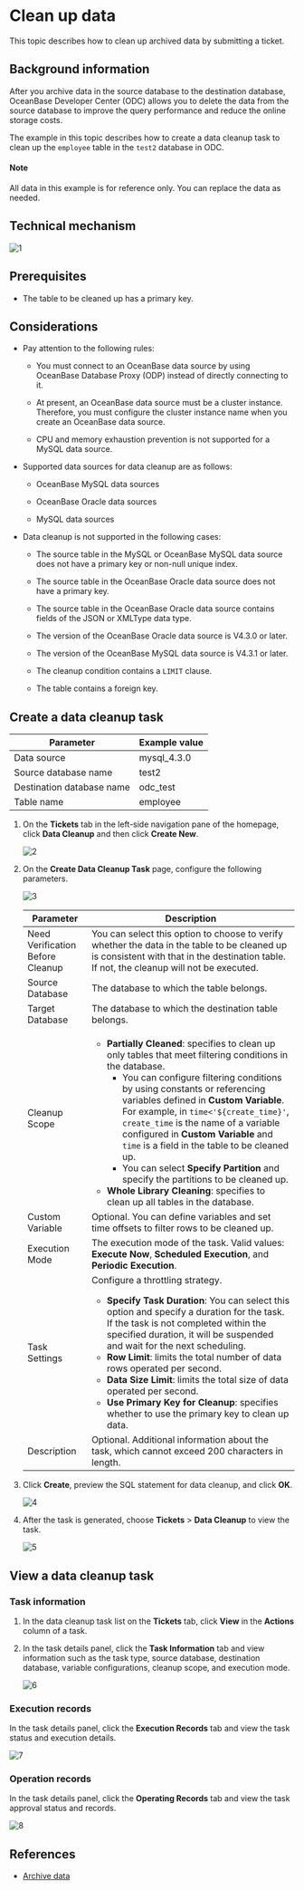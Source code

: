 # Clean up data

This topic describes how to clean up archived data by submitting a ticket.

## Background information

After you archive data in the source database to the destination database, OceanBase Developer Center (ODC) allows you to delete the data from the source database to improve the query performance and reduce the online storage costs.

The example in this topic describes how to create a data cleanup task to clean up the `employee` table in the `test2` database in ODC.

<main id="notice" type='explain'>
   <h4>Note</h4>
   <p>All data in this example is for reference only. You can replace the data as needed. </p>
</main>

## Technical mechanism

![1](https://obbusiness-private.oss-cn-shanghai.aliyuncs.com/doc/img/odc/422/800.data-Lifecycle-management/200.data-cleaning/1EN.png)

## Prerequisites

- The table to be cleaned up has a primary key.

## Considerations

- Pay attention to the following rules:

   - You must connect to an OceanBase data source by using OceanBase Database Proxy (ODP) instead of directly connecting to it.

   - At present, an OceanBase data source must be a cluster instance. Therefore, you must configure the cluster instance name when you create an OceanBase data source.

   - CPU and memory exhaustion prevention is not supported for a MySQL data source.

- Supported data sources for data cleanup are as follows:

   - OceanBase MySQL data sources

   - OceanBase Oracle data sources

   - MySQL data sources

- Data cleanup is not supported in the following cases:

   - The source table in the MySQL or OceanBase MySQL data source does not have a primary key or non-null unique index.

   - The source table in the OceanBase Oracle data source does not have a primary key.

   - The source table in the OceanBase Oracle data source contains fields of the JSON or XMLType data type.

   - The version of the OceanBase Oracle data source is V4.3.0 or later.

   - The version of the OceanBase MySQL data source is V4.3.1 or later.

   - The cleanup condition contains a `LIMIT` clause.

   - The table contains a foreign key.

## Create a data cleanup task

| Parameter | Example value |
| ------ | ------ |
| Data source | mysql_4.3.0 |
| Source database name | test2 |
| Destination database name | odc_test |
| Table name | employee |

1. On the **Tickets** tab in the left-side navigation pane of the homepage, click **Data Cleanup** and then click **Create New**.

   ![2](https://obbusiness-private.oss-cn-shanghai.aliyuncs.com/doc/img/odc/430/800.data-Lifecycle-management/200.data-cleanup/2EN.png)

3. On the **Create Data Cleanup Task** page, configure the following parameters.

   ![3](https://obbusiness-private.oss-cn-shanghai.aliyuncs.com/doc/img/odc/430/800.data-Lifecycle-management/200.data-cleanup/3EN.png)

   | Parameter | Description |
   |--------|-------|
   | Need Verification Before Cleanup | You can select this option to choose to verify whether the data in the table to be cleaned up is consistent with that in the destination table. If not, the cleanup will not be executed.  |
   | Source Database | The database to which the table belongs.  |
   | Target Database | The database to which the destination table belongs.  |
   | Cleanup Scope | <ul><li>**Partially Cleaned**: specifies to clean up only tables that meet filtering conditions in the database. <ul><li>You can configure filtering conditions by using constants or referencing variables defined in **Custom Variable**. For example, in `time<'${create_time}'`, `create_time` is the name of a variable configured in **Custom Variable** and `time` is a field in the table to be cleaned up. </li><li>You can select **Specify Partition** and specify the partitions to be cleaned up. </li></ul></li><li>**Whole Library Cleaning**: specifies to clean up all tables in the database. </li></ul> |
   | Custom Variable | Optional. You can define variables and set time offsets to filter rows to be cleaned up.  |
   | Execution Mode | The execution mode of the task. Valid values: **Execute Now**, **Scheduled Execution**, and **Periodic Execution**.  |
   | Task Settings | Configure a throttling strategy. <ul><li>**Specify Task Duration**: You can select this option and specify a duration for the task. If the task is not completed within the specified duration, it will be suspended and wait for the next scheduling. </li><li>**Row Limit**: limits the total number of data rows operated per second. </li><li>**Data Size Limit**: limits the total size of data operated per second. </li><li>**Use Primary Key for Cleanup**: specifies whether to use the primary key to clean up data. </li></ul> |
   | Description | Optional. Additional information about the task, which cannot exceed 200 characters in length.  |
3. Click **Create**, preview the SQL statement for data cleanup, and click **OK**.

   ![4](https://obbusiness-private.oss-cn-shanghai.aliyuncs.com/doc/img/odc/430/800.data-Lifecycle-management/200.data-cleanup/4EN.png)

4. After the task is generated, choose **Tickets** > **Data Cleanup** to view the task.

   ![5](https://obbusiness-private.oss-cn-shanghai.aliyuncs.com/doc/img/odc/430/800.data-Lifecycle-management/200.data-cleanup/5EN.png)

## View a data cleanup task

### Task information

1. In the data cleanup task list on the **Tickets** tab, click **View** in the **Actions** column of a task.

2. In the task details panel, click the **Task Information** tab and view information such as the task type, source database, destination database, variable configurations, cleanup scope, and execution mode.

   ![6](https://obbusiness-private.oss-cn-shanghai.aliyuncs.com/doc/img/odc/430/800.data-Lifecycle-management/200.data-cleanup/6EN.png)

### Execution records

In the task details panel, click the **Execution Records** tab and view the task status and execution details.

![7](https://obbusiness-private.oss-cn-shanghai.aliyuncs.com/doc/img/odc/430/800.data-Lifecycle-management/200.data-cleanup/7EN.png)

### Operation records

In the task details panel, click the **Operating Records** tab and view the task approval status and records.

![8](https://obbusiness-private.oss-cn-shanghai.aliyuncs.com/doc/img/odc/430/800.data-Lifecycle-management/200.data-cleanup/8EN.png)

## References

- [Archive data](../800.data-Lifecycle-management/100.data-archiving.md)
